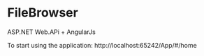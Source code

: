 # FileBrowser

ASP.NET Web.APi + AngularJs

To start using the application: http://localhost:65242/App/#/home
